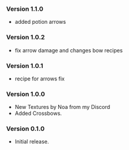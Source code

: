 ### Version 1.1.0
- added potion arrows

### Version 1.0.2
- fix arrow damage and changes bow recipes

### Version 1.0.1
- recipe for arrows fix

### Version 1.0.0
- New Textures by Noa from my Discord
- Added Crossbows.

### Version 0.1.0
- Initial release.